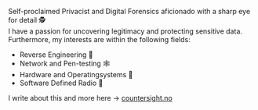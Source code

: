 Self-proclaimed Privacist and Digital Forensics aficionado with a sharp eye for detail 🕵️  
I have a passion for uncovering legitimacy and protecting sensitive data.
Furthermore, my interests are within the following fields:
- Reverse Engineering 🧬
- Network and Pen-testing 🕸️
- Hardware and Operatingsystems 🐧
- Software Defined Radio 📡

I write about this and more here -> [countersight.no](https://countersight.no)
